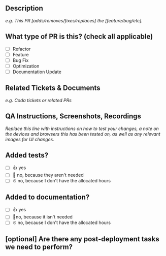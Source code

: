 ## Description

_e.g. This PR [adds/removes/fixes/replaces] the [feature/bug/etc]._

## What type of PR is this? (check all applicable)

- [ ] Refactor
- [ ] Feature
- [ ] Bug Fix
- [ ] Optimization
- [ ] Documentation Update

## Related Tickets & Documents

_e.g. Coda tickets or related PRs_

## QA Instructions, Screenshots, Recordings

_Replace this line with instructions on how to test your changes, a note
on the devices and browsers this has been tested on, as well as any relevant images for UI changes._

## Added tests?

- [ ] 👍 yes
- [ ] 🤷 no, because they aren't needed
- [ ] ⏲ no, because I don't have the allocated hours

## Added to documentation?

- [ ] 👍 yes
- [ ] 🤷no, because it isn't needed
- [ ] ⏲ no, because I don't have the allocated hours

## [optional] Are there any post-deployment tasks we need to perform?
